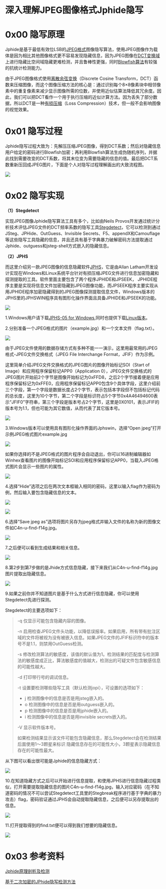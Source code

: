 # 深入理解JPEG图像格式Jphide隐写

0x00 隐写原理
=====

Jphide是基于最低有效位LSB的[JPEG格式](http://www.cnblogs.com/leaven/archive/2010/04/06/1705846.html)图像隐写算法，使用JPEG图像作为载体是因为相比其他图像格式更不容易发现隐藏信息，因为JPEG图像在[DCT变换域](https://en.wikipedia.org/wiki/Discrete_cosine_transform)上进行隐藏比空间域隐藏更难检测，并且鲁棒性更强，同时[Blowfish算法](http://baike.baidu.com/link?url=OWM-kQRYlFaJ2Sy7m1E_Z_-fnvknJTRSHwk1f3eoabLsbht1TJa07GmvWRoiOg6U7-0-Ey3vb_UHcDm9Pc7Mgq)有较强的抗统计检测能力。

由于JPEG图像格式使用[离散余弦变换](http://baike.baidu.com/view/391624.htm?fr=aladdin&fromtitle=DCT&fromid=4184&type=syn)（Discrete Cosine Transform，DCT）函数来压缩图像，而这个图像压缩方法的核心是：通过识别每个8×8像素块中相邻像素中的重复像素来减少显示图像所需的位数，并使用近似估算法降低其冗余度。因此，我们可以把DCT看作一个用于执行压缩的近似计算方法。因为丢失了部分数据，所以DCT是一种[有损压缩](http://baike.baidu.com/link?url=7eIl--nFUaz-amKaY9jatpW4J-J2JyZEXy8dYJM4Py1CspzR9mUATKgTyXOCt7M6AjFSv4JmF3YKtXTTAauHm_)（Loss Compression）技术，但一般不会影响图像的视觉效果。

0x01 隐写过程
=====

Jphide隐写过程大致为：先解压压缩JPEG图像，得到DCT系数；然后对隐藏信息用户给定的密码进行Blowfish加密；再利用Blowfish算法生成伪随机序列，并据此找到需要改变的DCT系数，将其末位变为需要隐藏的信息的值。最后把DCT系数重新压回成JPEG图片，下面是个人对隐写过程理解画出的大致流程图。

![](http://drops.javaweb.org/uploads/images/98c73e471b7eedfe507d3187c71e8a45a1525736.jpg)

0x02 隐写实现
=====

**（1）Stegdetect**

实现JPEG图像Jphide隐写算法工具有多个，比如由Neils Provos开发通过统计分析技术评估JPEG文件的DCT频率系数的隐写工具[Stegdetect](https://github.com/abeluck/stegdetect)，它可以检测到通过JSteg、JPHide、OutGuess、Invisible Secrets、F5、appendX和Camouflage等这些隐写工具隐藏的信息，并且还具有基于字典暴力破解密码方法提取通过Jphide、outguess和jsteg-shell方式嵌入的隐藏信息。

**（2）JPHS**

而这里介绍另一款JPEG图像的信息隐藏软件[JPHS](http://io.acad.athabascau.ca/~grizzlie/Comp607/programs.htm)，它是由Allan Latham开发设计实现在Windows和Linux系统平台针对有损压缩JPEG文件进行信息加密隐藏和探测提取的工具。软件里面主要包含了两个程序JPHIDE和JPSEEK， JPHIDE程序主要是实现将信息文件加密隐藏到JPEG图像功能，而JPSEEK程序主要实现从用JPHIDE程序加密隐藏得到的JPEG图像探测提取信息文件，Windows版本的JPHS里的JPHSWIN程序具有图形化操作界面且具备JPHIDE和JPSEEK的功能。

![](http://drops.javaweb.org/uploads/images/2298edce4a2f20d7286788bf589603556fbf36f2.jpg)

1.Windows用户请下载[JPHS-05 for Windows](http://io.acad.athabascau.ca/~grizzlie/Comp607/jphs05.zip),同时也提供下载[Linux版本](http://linux01.gwdg.de/~alatham/stego.html)。

2.分别准备一个JPEG格式的图片（example.jpg）和一个文本文件（flag.txt）。

![](http://drops.javaweb.org/uploads/images/5879cece06bec6670a8e02a028c35d86fe978937.jpg)

由于JPEG文件使用的数据存储方式有多种不能一一演示，这里用最常用的JPEG格式-JPEG文件交换格式（JPEG File Interchange Format，JFIF）作为示例。

这里简单介绍JPEG文件交换格式的JPEG图片的图像开始标记SOI（Start of Image）和应用程序保留标记APP0（Application 0），JPEG文件交换格式的JPEG图片开始前2个字节是图像开始标记为0xFFD8，之后2个字节接着便是应用程序保留标记为0xFFE0，应用程序保留标记APP0包含9个具体字段，这里介绍前三个字段，第一个字段是数据长度占2个字节，表示包括本字段但不包括标记代码的总长度，这里为10个字节，第二个字段是标识符占5个字节0x4A46494600表示“JFIF0”字符串，第三个字段是版本号占2个字节，这里是0X0101，表示JFIF的版本号为1.1，但也可能为其它数值，从而代表了其它版本号。

![](http://drops.javaweb.org/uploads/images/36e341227925a3eb50c3a6e1b91de9e54943cc2c.jpg)

3.Windows版本可以使用具有图形化操作界面的Jphswin，选择“Open jpeg”打开示例JPEG格式图片example.jpg

![](http://drops.javaweb.org/uploads/images/779fa4e3e860f4a154ce24e6df517cb798957437.jpg)

如果你选择的不是JPEG格式的图片程序会自动退出，你可以16进制编辑器如Winhex查看图片的图像开始标记SOI和应用程序保留标记APP0，当载入JPEG格式图片会显示一些图片的属性。

![](http://drops.javaweb.org/uploads/images/4d5a121dd8bddcc8b995bcf9cd4ac88d4a318726.jpg)

4.选择“Hide”选项之后在两次文本框输入相同的密码，这里以输入flag作为密码为例，然后输入要包含隐藏信息的文本。

![](http://drops.javaweb.org/uploads/images/ae01062502d43c5227eca130b8d469e0bbd5db4f.jpg)

![](http://drops.javaweb.org/uploads/images/32df503f6d8c95019fb6de4e275a0622a435758e.jpg)

6.选择“Save jpeg as”选项将图片另存为jpeg格式并输入文件的名称为新的图像文件如C4n-u-find-f14g.jpg。

![](http://drops.javaweb.org/uploads/images/6eae1c28944f3f655d50fe39b62a43bfb4c8acc8.jpg)

7.之后便可以看到生成结果和相关信息。

![](http://drops.javaweb.org/uploads/images/e52c66bbaba1cba8cc45e716e40487613e6377c0.jpg)

8.第2步到第7步做的是Jhide方式信息隐藏，接下来我们从C4n-u-find-f14g.jpg图片提取出隐藏信息。

![](http://drops.javaweb.org/uploads/images/7d702d336e55b8096196b22628c52d73c5183467.jpg)

9.如果之前你并不知道图片是基于什么方式进行信息隐藏，你可以使用Stegdetect先进行探测。

Stegdetect的主要选项如下：

> -q 仅显示可能包含隐藏内容的图像。
> 
> -n 启用检查JPEG文件头功能，以降低误报率。如果启用，所有带有批注区域的文件将被视为没有被嵌入信息。如果JPEG文件的JFIF标识符中的版本号不是1.1，则禁用OutGuess检测。
> 
> -s 修改检测算法的敏感度，该值的默认值为1。检测结果的匹配度与检测算法的敏感度成正比，算法敏感度的值越大，检测出的可疑文件包含敏感信息的可能性越大。
> 
> -d 打印带行号的调试信息。
> 
> -t 设置要检测哪些隐写工具（默认检测jopi），可设置的选项如下：
> 
> *   j 检测图像中的信息是否是用jsteg嵌入的。
> *   o 检测图像中的信息是否是用outguess嵌入的。
> *   p 检测图像中的信息是否是用jphide嵌入的。
> *   i 检测图像中的信息是否是用invisible secrets嵌入的。
> 
> -V 显示软件版本号。
> 
> 如果检测结果显示该文件可能包含隐藏信息，那么Stegdetect会在检测结果后面使用1～3颗星来标识 隐藏信息存在的可能性大小，3颗星表示隐藏信息存在的可能性最大。

从下图可以看出很可能是Jphide的信息隐藏方式：

![](http://drops.javaweb.org/uploads/images/f1fe592b23a9d35349fd862d585d92f6d3c045d1.jpg)

10.在知道隐藏方式之后可以开始进行信息提取，和使用JPHS进行信息隐藏过程类似，打开需要提取隐藏信息的图片C4n-u-find-f14g.jpg，输入对应密码（在不知道密码的情况不可以尝试Stegdetect工具里的Stegbreak程序进行基于字典的暴力攻击）flag，密码验证通过JPHS会自动提取隐藏信息，之后便可以另存提取出的信息。

![](http://drops.javaweb.org/uploads/images/018ec30774a20d83d26fa24e7129644e88987138.jpg)

11.打开提取得到的find.txt便可以得到我们想要的隐藏信息。

![](http://drops.javaweb.org/uploads/images/27a392e7f4dbc7bbe84da9f73d70d205da4f7b10.jpg)

0x03 参考资料
=====

[Jphide原理剖析及检测](http://mall.cnki.net/magazine/article/JSJC201006056.htm)

[基于二次加密的JPhide隐写检测方法](http://www.cnki.com.cn/Article/CJFDTotal-JSJC200707054.htm)